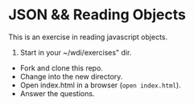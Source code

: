 # JSON && Reading Objects

This is an exercise in reading javascript objects.

1. Start in your ~/wdi/exercises" dir.
- Fork and clone this repo.
- Change into the new directory.
- Open index.html in a browser (`open index.html`).
- Answer the questions.

